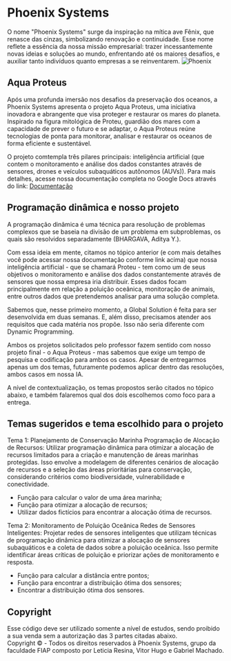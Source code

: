 ﻿# Phoenix Systems
O nome "Phoenix Systems" surge da inspiração na mítica ave Fênix, que renasce das cinzas, simbolizando renovação e continuidade. Esse nome reflete a essência da nossa missão empresarial: trazer incessantemente novas ideias e soluções ao mundo, enfrentando até os maiores desafios, e auxiliar tanto indivíduos quanto empresas a se reinventarem.
![Phoenix](https://github.com/PhoenixSystemsGS/Phoenix-Dynamic/assets/80417466/d4cb1db2-9571-4115-8b7e-3dbc212901fd)

## Aqua Proteus
Após uma profunda imersão nos desafios da preservação dos oceanos, a Phoenix Systems apresenta o projeto Aqua Proteus, uma iniciativa inovadora e abrangente que visa proteger e restaurar os mares do planeta. Inspirado na figura mitológica de Proteu, guardião dos mares com a capacidade de prever o futuro e se adaptar, o Aqua Proteus reúne tecnologias de ponta para monitorar, analisar e restaurar os oceanos de forma eficiente e sustentável.

O projeto comtempla três pilares principais: inteligência artificial (que contem o monitoramento e análise dos dados constantes através de sensores, drones e veículos subaquáticos autônomos (AUVs)). Para mais detalhes, acesse nossa documentação completa no Google Docs através do link: <a href="https://docs.google.com/document/d/1sSd3tzbic4wATn_JCf1Gg7wf2SfVkoamVH6my73uQX8/edit?usp=sharing">Documentação</a>

## Programação dinâmica e nosso projeto
A programação dinâmica é uma técnica para resolução de problemas complexos que se baseia na divisão de um problema em subproblemas, os quais são resolvidos separadamente (BHARGAVA, Aditya Y.). 

Com essa ideia em mente, citamos no tópico anterior (e com mais detalhes você pode acessar nossa documentação conforme link acima) que nossa inteligência artificial - que se chamará Proteu - tem como um de seus objetivos o monitoramento e análise dos dados constantemente através de sensores que nossa empresa iria distribuir. Esses dados focam principalmente em relação a poluição oceânica, monitoração de animais, entre outros dados que pretendemos analisar para uma solução completa.

Sabemos que, nesse primeiro momento, a Global Solution é feita para ser desenvolvida em duas semanas. E, além disso, precisamos atender aos requisitos que cada matéria nos propõe. Isso não seria diferente com Dynamic Programming. 

Ambos os projetos solicitados pelo professor fazem sentido com nosso projeto final - o Aqua Proteus - mas sabemos que exige um tempo de pesquisa e codificação para ambos os casos. Apesar de entregarmos apenas um dos temas, futuramente podemos aplicar dentro das resoluções, ambos casos em nossa IA.

A nível de contextualização, os temas propostos serão citados no tópico abaixo, e também falaremos qual dos dois escolhemos como foco para a entrega.

## Temas sugeridos e tema escolhido para o projeto

Tema 1: Planejamento de Conservação Marinha
Programação de Alocação de Recursos: Utilizar programação dinâmica para otimizar a alocação de recursos limitados para a criação e manutenção de áreas marinhas protegidas. Isso envolve a modelagem de diferentes cenários de alocação de recursos e a seleção das áreas prioritárias para conservação, considerando critérios como biodiversidade, vulnerabilidade e conectividade.
<ul>
  <li>Função para calcular o valor de uma área marinha;</li>
  <li>Função para otimizar a alocação de recursos;</li>
  <li>Utilizar dados fictícios para encontrar a alocação ótima de recursos.</li>
</ul>

Tema 2: Monitoramento de Poluição Oceânica
Redes de Sensores Inteligentes: Projetar redes de sensores inteligentes que utilizam técnicas de programação dinâmica para otimizar a alocação de sensores subaquáticos e a coleta de dados sobre a poluição oceânica. Isso permite identificar áreas críticas de poluição e priorizar ações de monitoramento e resposta.
<ul>
  <li>Função para calcular a distância entre pontos;</li>
  <li>Função para encontrar a distribuição ótima dos sensores;</li>
  <li>Encontrar a distribuição ótima dos sensores.</li>
</ul>

## Copyright
Esse código deve ser utilizado somente a nível de estudos, sendo proibido a sua venda sem a autorização das 3 partes citadas abaixo. <br>
Copyright :copyright: - Todos os direitos reservados à Phoenix Systems, grupo da faculdade FIAP composto por Leticia Resina, Vitor Hugo e Gabriel Machado.
